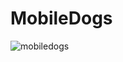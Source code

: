 # MobileDogs
![mobiledogs](https://github.com/Kirilligu/MobileDogs/assets/149255706/64b16518-e598-497a-a762-478969a369a2)
